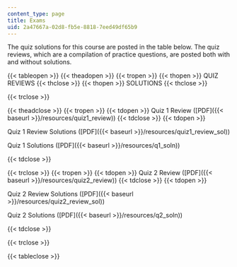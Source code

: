 ```yaml
---
content_type: page
title: Exams
uid: 2a47667a-02d8-fb5e-8818-7eed49df65b9
---
```


The quiz solutions for this course are posted in the table below. The quiz reviews, which are a compilation of practice questions, are posted both with and without solutions.

{{< tableopen >}}
{{< theadopen >}}
{{< tropen >}}
{{< thopen >}}
QUIZ REVIEWS
{{< thclose >}}
{{< thopen >}}
SOLUTIONS
{{< thclose >}}

{{< trclose >}}

{{< theadclose >}}
{{< tropen >}}
{{< tdopen >}}
Quiz 1 Review ([PDF]({{< baseurl >}}/resources/quiz1_review))
{{< tdclose >}}
{{< tdopen >}}


Quiz 1 Review Solutions ([PDF]({{< baseurl >}}/resources/quiz1_review_sol))

Quiz 1 Solutions ([PDF]({{< baseurl >}}/resources/q1_soln))


{{< tdclose >}}

{{< trclose >}}
{{< tropen >}}
{{< tdopen >}}
Quiz 2 Review ([PDF]({{< baseurl >}}/resources/quiz2_review))
{{< tdclose >}}
{{< tdopen >}}


Quiz 2 Review Solutions ([PDF]({{< baseurl >}}/resources/quiz2_review_sol))

Quiz 2 Solutions ([PDF]({{< baseurl >}}/resources/q2_soln))


{{< tdclose >}}

{{< trclose >}}

{{< tableclose >}}